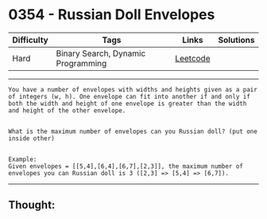 # 0354 - Russian Doll Envelopes

Difficulty  | Tags | Links | Solutions
----------- | ---- | ----- | -----
Hard | Binary Search, Dynamic Programming | [Leetcode](https://leetcode.com/problems/russian-doll-envelopes/description/) |


-----------

```
You have a number of envelopes with widths and heights given as a pair of integers (w, h). One envelope can fit into another if and only if both the width and height of one envelope is greater than the width and height of the other envelope.


What is the maximum number of envelopes can you Russian doll? (put one inside other)


Example:
Given envelopes = [[5,4],[6,4],[6,7],[2,3]], the maximum number of envelopes you can Russian doll is 3 ([2,3] => [5,4] => [6,7]).
```

-----------

## Thought:
